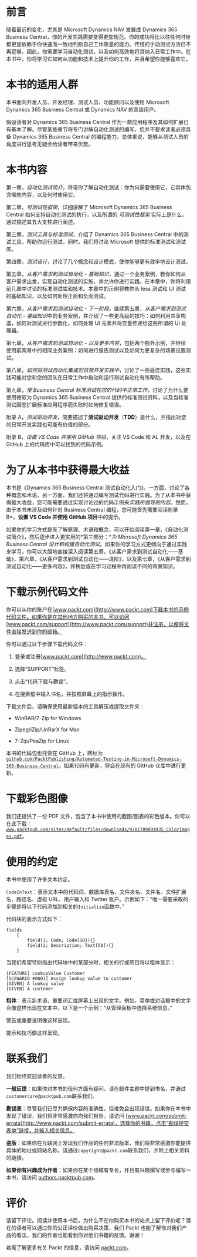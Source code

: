 # 前言

随着最近的变化，尤其是 Microsoft Dynamics NAV 发展成 Dynamics 365 Business Central，你的开发实践需要变得更加规范。你的成功将比以往任何时候都更加依赖于你快速而一致地判断自己工作质量的能力。传统的手动测试方法已不再足够。因此，你需要学习自动化测试，以及如何高效地将其纳入日常工作中。在本书中，你将学习它如何从功能和技术上提升你的工作，并且希望你能够喜欢它。

# 本书的适用人群

本书面向开发人员、开发经理、测试人员、功能顾问以及使用 Microsoft Dynamics 365 Business Central 或 Dynamics NAV 的高级用户。

假设读者对 Dynamics 365 Business Central 作为一款应用程序及其如何扩展已有基本了解。尽管某些章节将专门讲解自动化测试的编写，但并不要求读者必须具备 Dynamics 365 Business Central 的编程能力。总体来说，能够从测试人员的角度进行思考无疑会给读者带来优势。

# 本书内容

第一章，*自动化测试简介*，将带你了解自动化测试：你为何需要使用它，它具体包含哪些内容，以及何时使用它。

第二章，*可测试性框架*，详细讲解了 Microsoft Dynamics 365 Business Central 如何支持自动化测试的执行，以及所谓的 *可测试性框架* 实际上是什么，通过描述其五大支柱进行阐述。

第三章，*测试工具与标准测试*，介绍了 Dynamics 365 Business Central 中的测试工具，帮助你运行测试。同时，我们将讨论 Microsoft 提供的标准测试和测试库。

第四章，*测试设计*，讨论了几个概念和设计模式，使你能够更有效率地设计测试。

第五章，*从客户需求到测试自动化 - 基础知识*，通过一个业务案例，教你如何从客户需求出发，实现自动化测试的实施，并允许你进行实践。在本章中，你将利用前几章中讨论的标准测试库和技术。本章中的示例将教你头 less 测试和 UI 测试的基础知识，以及如何处理正面和负面测试。

第六章，*从客户需求到测试自动化 - 下一阶段*，继续第五章，*从客户需求到测试自动化 - 基础知识*中的业务案例，并介绍了一些更高级的技巧：如何利用共享构造，如何对测试进行参数化，如何处理 UI 元素并将变量传递给这些所谓的 UI 处理器。

第七章，*从客户需求到测试自动化 - 以及更多内容*，包括两个额外示例，并继续使用前两章中的相同业务案例：如何进行报告测试以及如何为更复杂的场景设置测试。

第八章，*如何将测试自动化集成到日常开发实践中*，讨论了一些最佳实践，这些实践可能对您和您的团队在日常工作中启动和运行测试自动化有所帮助。

第九章，*使 Business Central 标准测试在您的代码中正常工作*，讨论了为什么要使用微软为 Dynamics 365 Business Central 提供的标准测试资料，以及当标准测试因您扩展标准应用程序而失败时如何修复错误。

附录 A，*测试驱动开发*，简要描述了**测试驱动开发**（**TDD**）是什么，并指出对您的日常开发实践也可能有价值的部分。

附录 B，*设置 VS Code 并使用 GitHub 项目*，关注 VS Code 和 AL 开发，以及在 GitHub 上的代码库中可以找到的代码示例。

# 为了从本书中获得最大收益

本书是《Dynamics 365 Business Central 测试自动化入门》。一方面，讨论了各种概念和术语，另一方面，我们还将通过编写测试代码进行实践。为了从本书中获得最大收益，您可能需要通过实现讨论过的代码示例来*实践所倡导的内容*。然而，由于本书未涉及如何针对 Business Central 编程，您可能首先需要阅读附录 B*，**设置 VS Code 并使用 GitHub 项目**中的提示。

如果你的学习方式是先了解原理、术语和概念，可以开始阅读第一章，《自动化测试简介》，然后逐步进入更实用的*第三部分：**为 Microsoft Dynamics 365 Business Central 设计和构建自动化测试*。如果你的学习方式更倾向于通过实践来学习，你可以大胆地直接深入阅读第五章，《从客户需求到测试自动化——基础》，第六章，《从客户需求到测试自动化——进阶》，以及第七章，《从客户需求到测试自动化——更多内容》，并稍后或在学习过程中再阅读不同的背景知识。

# 下载示例代码文件

你可以从你的账户在[www.packt.com](http://www.packt.com)下载本书的示例代码文件。如果你是在其他地方购买的本书，可以访问[www.packt.com/support](http://www.packt.com/support)并注册，以便将文件直接发送到你的邮箱。

你可以通过以下步骤下载代码文件：

1.  登录或注册[www.packt.com](http://www.packt.com)。

1.  选择“SUPPORT”标签。

1.  点击“代码下载与勘误”。

1.  在搜索框中输入书名，并按照屏幕上的指示操作。

下载文件后，请确保使用最新版本的工具解压或提取文件夹：

+   WinRAR/7-Zip for Windows

+   Zipeg/iZip/UnRarX for Mac

+   7-Zip/PeaZip for Linux

本书的代码包也托管在 GitHub 上，网址为[`github.com/PacktPublishing/Automated-Testing-in-Microsoft-Dynamics-365-Business-Central`](https://github.com/PacktPublishing/Automated-Testing-in-Microsoft-Dynamics-365-Business-Central)。如果代码有更新，将会在现有的 GitHub 仓库中进行更新。

# 下载彩色图像

我们还提供了一份 PDF 文件，包含了本书中使用的截图/图表的彩色版本。你可以在此下载：[`www.packtpub.com/sites/default/files/downloads/9781789804935_ColorImages.pdf`](http://www.packtpub.com/sites/default/files/downloads/9781789804935_ColorImages.pdf)。

# 使用的约定

本书中使用了许多文本约定。

`CodeInText`：表示文本中的代码词、数据库表名、文件夹名、文件名、文件扩展名、路径名、虚拟 URL、用户输入和 Twitter 账户。示例如下：“唯一需要采取的步骤是将以下代码添加到相关的`Initialize`函数中。”

代码块的表示方式如下：

```
fields
    {
        field(1; Code; Code[10]){}
        field(2; Description; Text[50]){}
    }
```

当我们希望特别指出代码块中的某部分时，相关的行或项目将以粗体显示：

```
[FEATURE] LookupValue Customer 
[SCENARIO #0001] Assign lookup value to customer
[GIVEN] A lookup value
[GIVEN] A customer
```

**粗体**：表示新术语、重要词汇或屏幕上出现的文字。例如，菜单或对话框中的文字会像这样出现在文本中。以下是一个示例：“从管理面板中选择系统信息。”

警告或重要说明像这样呈现。

提示和技巧像这样呈现。

# 联系我们

我们始终欢迎读者的反馈。

**一般反馈**：如果你对本书的任何方面有疑问，请在邮件主题中提到书名，并通过`customercare@packtpub.com`联系我们。

**勘误表**：尽管我们已尽力确保内容的准确性，但难免会出现错误。如果你在本书中发现了错误，我们将非常感激你向我们报告。请访问 [www.packt.com/submit-errata](http://www.packt.com/submit-errata)，选择你的书籍，点击“勘误提交表单”链接，并输入相关信息。

**盗版**：如果你在互联网上发现我们作品的任何非法版本，我们将非常感激你能提供具体的地址或网站名称。请通过`copyright@packt.com`联系我们，并附上相关资料的链接。

**如果你有兴趣成为作者**：如果你在某个领域有专长，并且有兴趣撰写或参与编写一本书，请访问 [authors.packtpub.com](http://authors.packtpub.com/)。

# 评价

请留下评论。阅读并使用本书后，为什么不在你购买本书的站点上留下评价呢？潜在的读者可以通过你的公正评价做出购买决策，我们 Packt 也能了解你对我们产品的看法，我们的作者也能看到你对他们书籍的反馈。谢谢！

若需了解更多有关 Packt 的信息，请访问 [packt.com](http://www.packt.com/)。
